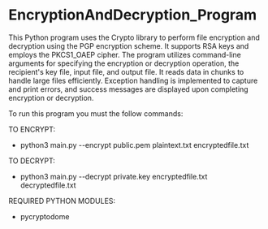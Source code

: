 # EncryptionAndDecryption_Program

This Python program uses the Crypto library to perform file encryption and decryption using the PGP encryption scheme. It supports RSA keys and employs the PKCS1_OAEP cipher. The program utilizes command-line arguments for specifying the encryption or decryption operation, the recipient's key file, input file, and output file. It reads data in chunks to handle large files efficiently. Exception handling is implemented to capture and print errors, and success messages are displayed upon completing encryption or decryption.

To run this program you must the follow commands:

TO ENCRYPT:
- python3 main.py --encrypt public.pem plaintext.txt encryptedfile.txt
  
TO DECRYPT:
- python3 main.py --decrypt private.key encryptedfile.txt decryptedfile.txt


REQUIRED PYTHON MODULES:
- pycryptodome

